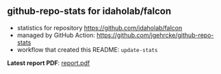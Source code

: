 ## github-repo-stats for idaholab/falcon

- statistics for repository https://github.com/idaholab/falcon
- managed by GitHub Action: https://github.com/jgehrcke/github-repo-stats
- workflow that created this README: `update-stats`

**Latest report PDF**: [report.pdf](https://github.com/idaholab/repository-statistics/raw/main/idaholab/falcon/latest-report/report.pdf)

